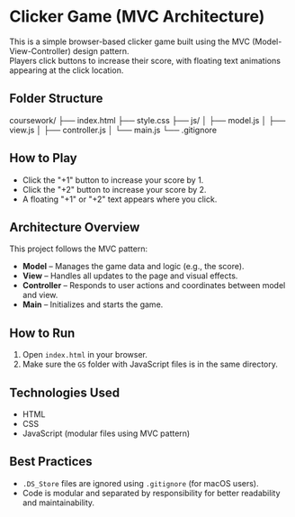 # Clicker Game (MVC Architecture)

This is a simple browser-based clicker game built using the MVC (Model-View-Controller) design pattern.  
Players click buttons to increase their score, with floating text animations appearing at the click location.

## Folder Structure
coursework/
├── index.html
├── style.css
├── js/
│   ├── model.js
│   ├── view.js
│   ├── controller.js
│   └── main.js
└── .gitignore
## How to Play

- Click the "+1" button to increase your score by 1.
- Click the "+2" button to increase your score by 2.
- A floating "+1" or "+2" text appears where you click.

## Architecture Overview

This project follows the MVC pattern:

- **Model** – Manages the game data and logic (e.g., the score).
- **View** – Handles all updates to the page and visual effects.
- **Controller** – Responds to user actions and coordinates between model and view.
- **Main** – Initializes and starts the game.

## How to Run

1. Open `index.html` in your browser.
2. Make sure the `GS` folder with JavaScript files is in the same directory.

## Technologies Used

- HTML
- CSS
- JavaScript (modular files using MVC pattern)

## Best Practices

- `.DS_Store` files are ignored using `.gitignore` (for macOS users).
- Code is modular and separated by responsibility for better readability and maintainability.
